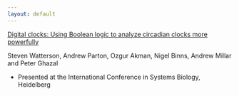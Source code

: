 ```yaml
---
layout: default
---
```


[Digital clocks: Using Boolean logic to analyze circadian clocks more powerfully](http://dx.doi.org/10.6084/m9.figshare.97316)

Steven Watterson, Andrew Parton, Ozgur Akman, Nigel Binns, Andrew Millar and Peter Ghazal

* Presented at the International Conference in Systems Biology, Heidelberg

 
